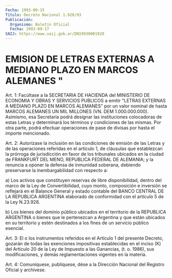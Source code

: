 ```yaml
---
Fecha: 1993-09-15
Título: Decreto Nacional 1.928/93
Publicación:
  Organismo: Boletín Oficial
  Fecha: 1993-09-17
SAIJ: https://www.saij.gob.ar/DN19930001928
---
```

# EMISION DE LETRAS EXTERNAS A MEDIANO PLAZO EN MARCOS ALEMANES "

<a id="1"></a>
Art. 1: Facúltase a la SECRETARIA DE HACIENDA del MINISTERIO DE ECONOMIA  Y  OBRAS Y SERVICIOS PUBLICOS a emitir "LETRAS EXTERNAS A MEDIANO PLAZO  EN  MARCOS  ALEMANES"  por un valor nominal de hasta MARCOS ALEMANES UN MIL MILLONES (VN. DEM  1.000.000.000). Asimismo, esa  Secretaría  podrá  designar las instituciones  colocadoras  de estas  Letras y determinará  los  términos  y  condiciones  de  las mismas.  Por  otra  parte,  podrá  efectuar  operaciones de pase de divisas por hasta el importe mencionado.

<a id="2"></a>
Art.  2: Autorízase la inclusión en las condiciones de emisión de las Letras  y  de las operaciones referidas en el artículo 1, de cláusulas que establezcan  la  prórroga de jurisdicción en favor de los  tribunales  ubicados  en  la ciudad  de  FRANKFURT  DEL  MENO, REPUBLICA FEDERAL DE ALEMANIA; y  la  renuncia  a oponer la defensa de  inmunidad  soberana,  debiendo  preservarse la inembargabilidad con respecto a:

a) Los activos que constituyen reservas  de  libre disponibilidad, dentro  del  marco  de  la  Ley  de  Convertibilidad,  cuyo  monto, composición  e  inversión  se reflejará en  el  Balance  General  y estado  contable  del  BANCO  CENTRAL  DE  LA  REPUBLICA  ARGENTINA elaborado de conformidad con el  artículo 5 de la Ley N.23.928.

b) Los bienes del dominio público  ubicados en el territorio de la REPUBLICA ARGENTINA o bienes que le pertenezcan  a  Argentina y que están ubicados en su territorio y estén destinados a  los  fines de un servicio público esencial.

<a id="3"></a>
Art.  3:  El o los instrumentos referidos en el Artículo 1 del presente Decreto,  gozarán  de  todas  las  exenciones  impositivas establecidas  en  el  inciso  (K)  del  Artículo  20  de  la Ley de Impuesto  a  las  Ganancias,  (t.  o. 1986), sus modificaciones,  y demás reglamentaciones vigentes en la materia.

<a id="4"></a>
Art.  4: Comuníquese, publíquese, dése a la Dirección Nacional del Registro Oficial y archívese.